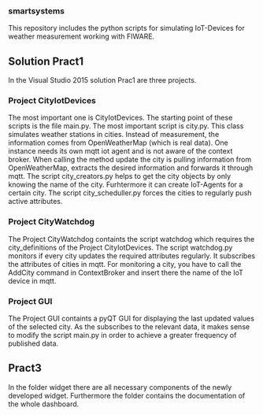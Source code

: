 ### smartsystems
This repository includes the python scripts for simulating IoT-Devices for weather measurement working with FIWARE.

## Solution Pract1
In the Visual Studio 2015 solution Prac1 are three projects. 

### Project CityIotDevices
The most important one is CityIotDevices.
The starting point of these scripts is the file main.py.
The most important script is city.py. This class simulates weather stations in cities. Instead of measurement, the information comes from OpenWeatherMap (which is real data). One instance needs its own mqtt iot agent and is not aware of the context broker. When calling the method update the city is pulling information from OpenWeatherMap, extracts the desired information and forwards it through mqtt.
The script city_creators.py helps to get the city objects by only knowing the name of the city. Furhtermore it can create IoT-Agents for a certain city.
The script city_scheduller.py forces the cities to regularly push active attributes.

### Project CityWatchdog
The Project CityWatchdog containts the script watchdog which requires the city_definitions of the Project CityIotDevices.
The script watchdog.py monitors if every city updates the required attributes regularly. It subscribes the attributes of cities in mqtt. For monitoring a city, you have to call the AddCity command in ContextBroker and insert there the name of the IoT device in mqtt.

### Project GUI
The Project GUI containts a pyQT GUI for displaying the last updated values of the selected city. As the subscribes to the relevant data, it makes sense to modify the script main.py in order to achieve a greater frequency of published data.

## Pract3
In the folder widget there are all necessary components of the newly developed widget. Furthermore the folder contains the documentation of the whole dashboard.
